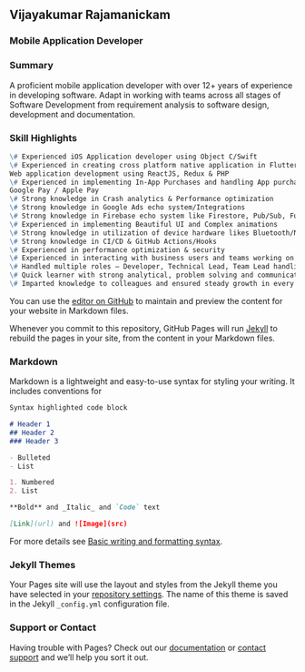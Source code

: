 ## Vijayakumar Rajamanickam
### Mobile Application Developer


### Summary
A proficient mobile application developer with over 12+ years of experience in developing software. Adapt in
working with teams across all stages of Software Development from requirement analysis to software design,
development and documentation.

### Skill Highlights
```markdown
\# Experienced iOS Application developer using Object C/Swift
\# Experienced in creating cross platform native application in Flutter/Dart programming
Web application development using ReactJS, Redux & PHP
\# Experienced in implementing In-App Purchases and handling App purchase via Payment Gateways –
Google Pay / Apple Pay
\# Strong knowledge in Crash analytics & Performance optimization
\# Strong knowledge in Google Ads echo system/Integrations
\# Strong knowledge in Firebase echo system like Firestore, Pub/Sub, Functions using dart
\# Experienced in implementing Beautiful UI and Complex animations
\# Strong knowledge in utilization of device hardware likes Bluetooth/NFC, etc.,
\# Strong knowledge in CI/CD & GitHub Actions/Hooks
\# Experienced in performance optimization & security
\# Experienced in interacting with business users and teams working on different geography
\# Handled multiple roles – Developer, Technical Lead, Team Lead handling 10+ members
\# Quick learner with strong analytical, problem solving and communication skills
\# Imparted knowledge to colleagues and ensured steady growth in every individual in the team
```

You can use the [editor on GitHub](https://github.com/wisvijay/wisvijay.github.io/edit/main/README.md) to maintain and preview the content for your website in Markdown files.

Whenever you commit to this repository, GitHub Pages will run [Jekyll](https://jekyllrb.com/) to rebuild the pages in your site, from the content in your Markdown files.

### Markdown

Markdown is a lightweight and easy-to-use syntax for styling your writing. It includes conventions for

```markdown
Syntax highlighted code block

# Header 1
## Header 2
### Header 3

- Bulleted
- List

1. Numbered
2. List

**Bold** and _Italic_ and `Code` text

[Link](url) and ![Image](src)
```

For more details see [Basic writing and formatting syntax](https://docs.github.com/en/github/writing-on-github/getting-started-with-writing-and-formatting-on-github/basic-writing-and-formatting-syntax).

### Jekyll Themes

Your Pages site will use the layout and styles from the Jekyll theme you have selected in your [repository settings](https://github.com/wisvijay/wisvijay.github.io/settings/pages). The name of this theme is saved in the Jekyll `_config.yml` configuration file.

### Support or Contact

Having trouble with Pages? Check out our [documentation](https://docs.github.com/categories/github-pages-basics/) or [contact support](https://support.github.com/contact) and we’ll help you sort it out.
